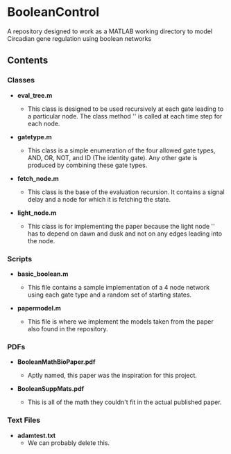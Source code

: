 # BooleanControl
A repository designed to work as a MATLAB working directory to model Circadian gene regulation using boolean networks

## Contents

### Classes
* **eval_tree.m**
	* This class is designed to be used recursively at each gate leading to a particular node. The class method '<eval>' is called at each time step for each node.

* **gatetype.m**
	* This class is a simple enumeration of the four allowed gate types, AND, OR, NOT, and ID (The identity gate). Any other gate is produced by combining these gate types.

* **fetch_node.m**
	* This class is the base of the evaluation recursion. It contains a signal delay and a node for which it is fetching the state.

* **light_node.m**
	* This class is for implementing the paper because the light node '<eval>' has to depend on dawn and dusk and not on any edges leading into the node.

### Scripts
* **basic_boolean.m** 
	* This file contains a sample implementation of a 4 node network using each gate type and a random set of starting states.

* **papermodel.m**
	* This file is where we implement the models taken from the paper also found in the repository.

### PDFs
* **BooleanMathBioPaper.pdf**
	* Aptly named, this paper was the inspiration for this project.

* **BooleanSuppMats.pdf**
	* This is all of the math they couldn't fit in the actual published paper.

### Text Files
* **adamtest.txt**
	* We can probably delete this.